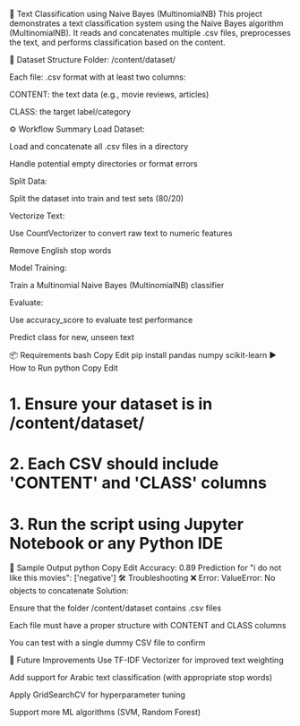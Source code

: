 🧠 Text Classification using Naive Bayes (MultinomialNB)
This project demonstrates a text classification system using the Naive Bayes algorithm (MultinomialNB). It reads and concatenates multiple .csv files, preprocesses the text, and performs classification based on the content.

📁 Dataset Structure
Folder: /content/dataset/

Each file: .csv format with at least two columns:

CONTENT: the text data (e.g., movie reviews, articles)

CLASS: the target label/category

⚙️ Workflow Summary
Load Dataset:

Load and concatenate all .csv files in a directory

Handle potential empty directories or format errors

Split Data:

Split the dataset into train and test sets (80/20)

Vectorize Text:

Use CountVectorizer to convert raw text to numeric features

Remove English stop words

Model Training:

Train a Multinomial Naive Bayes (MultinomialNB) classifier

Evaluate:

Use accuracy_score to evaluate test performance

Predict class for new, unseen text

📦 Requirements
bash
Copy
Edit
pip install pandas numpy scikit-learn
▶️ How to Run
python
Copy
Edit
# 1. Ensure your dataset is in /content/dataset/
# 2. Each CSV should include 'CONTENT' and 'CLASS' columns
# 3. Run the script using Jupyter Notebook or any Python IDE
🧪 Sample Output
python
Copy
Edit
Accuracy: 0.89
Prediction for "i do not like this movies": ['negative']
🛠️ Troubleshooting
❌ Error: ValueError: No objects to concatenate
Solution:

Ensure that the folder /content/dataset contains .csv files

Each file must have a proper structure with CONTENT and CLASS columns

You can test with a single dummy CSV file to confirm

🔮 Future Improvements
Use TF-IDF Vectorizer for improved text weighting

Add support for Arabic text classification (with appropriate stop words)

Apply GridSearchCV for hyperparameter tuning

Support more ML algorithms (SVM, Random Forest)
